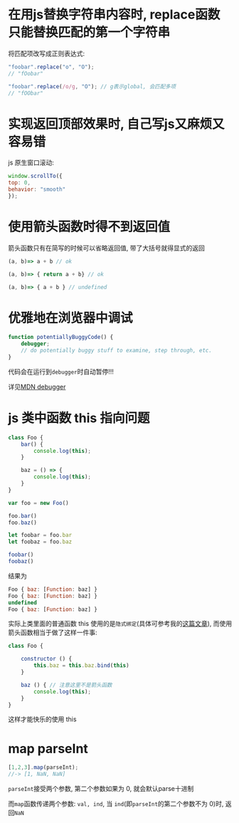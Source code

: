 # 在用js替换字符串内容时, replace函数只能替换匹配的第一个字符串

将匹配项改写成正则表达式:

```js
"foobar".replace("o", "O");
// "fOobar"

"foobar".replace(/o/g, "O"); // g表示global, 会匹配多项
// "fOObar"
```

# 实现返回顶部效果时, 自己写js又麻烦又容易错

js 原生窗口滚动:

```js
window.scrollTo({
top: 0,
behavior: "smooth"
});
```

# 使用箭头函数时得不到返回值

箭头函数只有在简写的时候可以省略返回值, 带了大括号就得显式的返回

```js
(a, b)=> a + b // ok

(a, b)=> { return a + b} // ok

(a, b)=> { a + b } // undefined
```

# 优雅地在浏览器中调试

```js
function potentiallyBuggyCode() {
    debugger;
    // do potentially buggy stuff to examine, step through, etc.
}
```

代码会在运行到`debugger`时自动暂停!!!

详见[MDN debugger](https://developer.mozilla.org/zh-CN/docs/Web/JavaScript/Reference/Statements/debugger)

# js 类中函数 this 指向问题

```js
class Foo {
    bar() {
        console.log(this);
    }

    baz = () => {
        console.log(this);
    }
}

var foo = new Foo()

foo.bar()
foo.baz()

let foobar = foo.bar
let foobaz = foo.baz

foobar()
foobaz()
```

结果为

```js
Foo { baz: [Function: baz] }
Foo { baz: [Function: baz] }
undefined
Foo { baz: [Function: baz] }
```

实际上类里面的普通函数 this 使用的是`隐式绑定`(具体可参考我的[这篇文章](http://www.xiong35.cn/blog2.0/articles/blog/79)), 而使用箭头函数相当于做了这样一件事:

```js
class Foo {

    constructor () {
        this.baz = this.baz.bind(this)
    }

    baz () { // 注意这里不是箭头函数
        console.log(this);
    }
}
```

这样才能快乐的使用 this

# map parseInt

```js
[1,2,3].map(parseInt);
//-> [1, NaN, NaN]
```

`parseInt`接受两个参数, 第二个参数如果为 0, 就会默认parse十进制

而`map`函数传递两个参数: `val, ind`, 当 `ind`(即`parseInt`的第二个参数不为 0)时, 返回`NaN`

